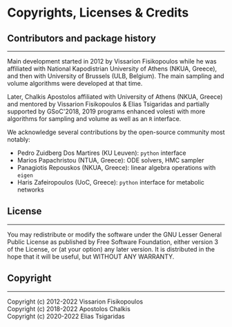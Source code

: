 # Copyrights, Licenses \& Credits

## Contributors and package history
---

Main development started in 2012 by Vissarion Fisikopoulos while he was affiliated with National Kapodistrian University of Athens (NKUA, Greece), and then with University of Brussels (ULB, Belgium). The main sampling and volume algorithms were developed at that time.

Later, Chalkis Apostolos affiliated with University of Athens (NKUA, Greece) and mentored by Vissarion Fisikopoulos \& Elias Tsigaridas and partially supported by GSoC'2018, 2019 programs enhanced volesti with more algorithms for sampling and volume as well as an `R` interface.

We acknowledge several contributions by the open-source community most notably:
* Pedro Zuidberg Dos Martires (KU Leuven): `python` interface
* Marios Papachristou (NTUA, Greece): ODE solvers, HMC sampler
* Panagiotis Repouskos (NKUA, Greece): linear algebra operations with `eigen`
* Haris Zafeiropoulos (UoC, Greece): `python` interface for metabolic networks

## License
---

You may redistribute or modify the software under the GNU Lesser General Public License as published by Free Software Foundation, either version 3 of the License, or (at your option) any later version. It is distributed in the hope that it will be useful, but WITHOUT ANY WARRANTY.

## Copyright
----

Copyright (c) 2012-2022 Vissarion Fisikopoulos\
Copyright (c) 2018-2022 Apostolos Chalkis\
Copyright (c) 2020-2022 Elias Tsigaridas
